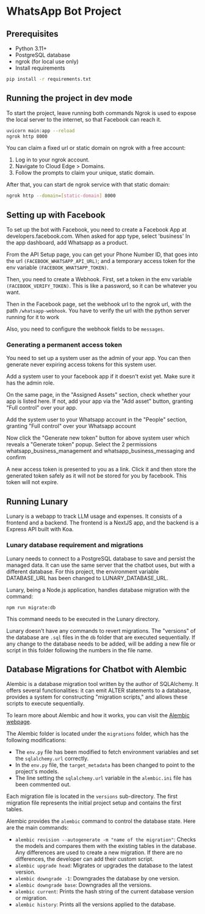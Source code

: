 # WhatsApp Bot Project


## Prerequisites

- Python 3.11+
- PostgreSQL database
- ngrok (for local use only)
- Install requirements

```bash
pip install -r requirements.txt
```

## Running the project in dev mode

To start the project, leave running both commands
Ngrok is used to expose the local server to the internet, so that Facebook can reach it.

```bash
uvicorn main:app --reload
ngrok http 8000
```

You can claim a fixed url or static domain on ngrok with a free account:

1. Log in to your ngrok account.
2. Navigate to Cloud Edge > Domains.‍
3. Follow the prompts to claim your unique, static domain.

After that, you can start de ngrok service with that static domain:

```bash
ngrok http --domain=[static-domain] 8000
```

## Setting up with Facebook

To set up the bot with Facebook, you need to create a Facebook App 
at developers.facebook.com. When asked for app type, select 'business'
In the app dashboard, add Whatsapp as a product.

From the API Setup page, you can get your Phone Number ID, that goes into the url ```(FACEBOOK_WHATSAPP_API_URL)```; and a temporary access token for the env variable ```(FACEBOOK_WHATSAPP_TOKEN)```.

Then, you need to create a Webhook. First, set a token in the env variable ```(FACEBOOK_VERIFY_TOKEN)```. This is like a password, so it can be whatever you want. 

Then in the Facebook page, set the webhook url to the ngrok url, with the path ```/whatsapp-webhook```. You have to verify the url with the python server running for it to work

Also, you need to configure the webhook fields to be ```messages```.

### Generating a permanent access token

You need to set up a system user as the admin of your app. You can then generate never expiring access tokens for this system user.

Add a system user to your facebook app if it doesn't exist yet. Make sure it has the admin role.

On the same page, in the "Assigned Assets" section, check whether your app is listed here. If not, add your app via the "Add asset" button, granting "Full control" over your app.

Add the system user to your Whatsapp account in the "People" section, granting "Full control" over your Whatsapp account

Now click the "Generate new token" button for above system user which reveals a "Generate token" popup. Select the 2 permissions whatsapp_business_management and whatsapp_business_messaging and confirm

A new access token is presented to you as a link. Click it and then store the generated token safely as it will not be stored for you by facebook. This token will not expire.

## Running Lunary

Lunary is a webapp to track LLM usage and expenses.
It consists of a frontend and a backend. The frontend is a NextJS app, and the backend is a Express API built with Koa.

### Lunary database requirement and migrations

Lunary needs to connect to a PostgreSQL database to save and persist the managed data. It can use the same server that the chatbot uses, but with a different database. For this project, the environment variable DATABASE_URL has been changed to LUNARY_DATABASE_URL.

Lunary, being a Node.js application, handles database migration with the command:

```shell
npm run migrate:db
```

This command needs to be executed in the Lunary directory.

Lunary doesn't have any commands to revert migrations. The "versions" of the database are `.sql` files in the `db` folder that are executed sequentially. If any change to the database needs to be added, will be adding a new file or script in this folder following the numbers in the file name.

## Database Migrations for Chatbot with Alembic

Alembic is a database migration tool written by the author of SQLAlchemy. It offers several functionalities: it can emit ALTER statements to a database, provides a system for constructing "migration scripts," and allows these scripts to execute sequentially.

To learn more about Alembic and how it works, you can visit the [Alembic webpage](https://alembic.sqlalchemy.org/en/latest/).

The Alembic folder is located under the `migrations` folder, which has the following modifications:

* The `env.py` file has been modified to fetch environment variables and set the `sqlalchemy.url` correctly.
* In the `env.py` file, the `target_metadata` has been changed to point to the project's models.
* The line setting the `sqlalchemy.url` variable in the `alembic.ini` file has been commented out.

Each migration file is located in the `versions` sub-directory. The first migration file represents the initial project setup and contains the first tables.

Alembic provides the `alembic` command to control the database state. Here are the main commands:

* `alembic revision --autogenerate -m "name of the migration"`: Checks the models and compares them with the existing tables in the database. Any differences are used to create a new migration. If there are no differences, the developer can add their custom script.
* `alembic upgrade head`: Migrates or upgrades the database to the latest version.
* `alembic downgrade -1`: Downgrades the database by one version.
* `alembic downgrade base`: Downgrades all the versions.
* `alembic current`: Prints the hash string of the current database version or migration.
* `alembic history`: Prints all the versions applied to the database.

